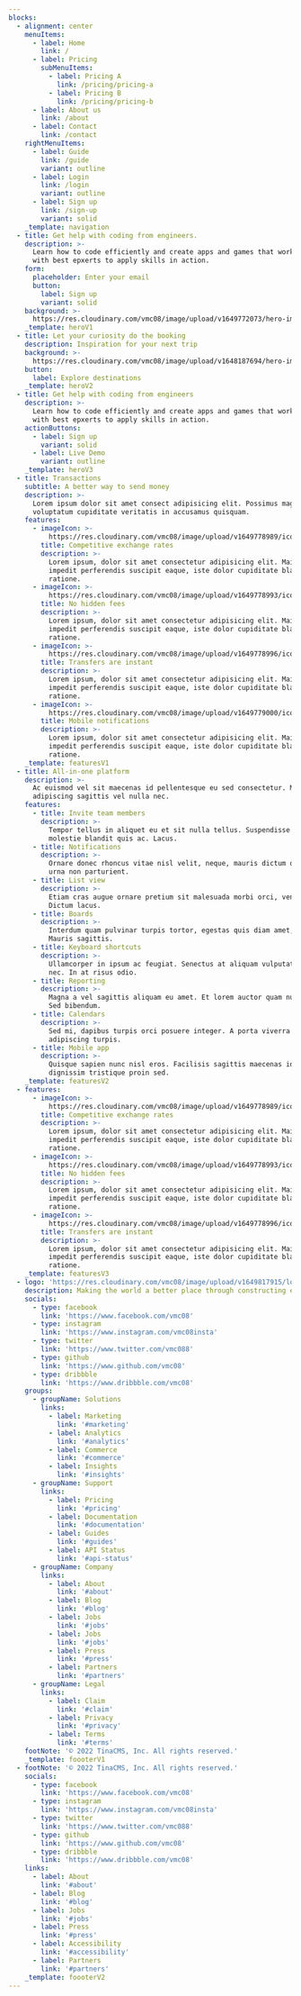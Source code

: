 ```yaml
---
blocks:
  - alignment: center
    menuItems:
      - label: Home
        link: /
      - label: Pricing
        subMenuItems:
          - label: Pricing A
            link: /pricing/pricing-a
          - label: Pricing B
            link: /pricing/pricing-b
      - label: About us
        link: /about
      - label: Contact
        link: /contact
    rightMenuItems:
      - label: Guide
        link: /guide
        variant: outline
      - label: Login
        link: /login
        variant: outline
      - label: Sign up
        link: /sign-up
        variant: solid
    _template: navigation
  - title: Get help with coding from engineers.
    description: >-
      Learn how to code efficiently and create apps and games that work. Consult
      with best epxerts to apply skills in action.
    form:
      placeholder: Enter your email
      button:
        label: Sign up
        variant: solid
    background: >-
      https://res.cloudinary.com/vmc08/image/upload/v1649772073/hero-img_xyzuzc.png
    _template: heroV1
  - title: Let your curiosity do the booking
    description: Inspiration for your next trip
    background: >-
      https://res.cloudinary.com/vmc08/image/upload/v1648187694/hero-img_yi2grd.png
    button:
      label: Explore destinations
    _template: heroV2
  - title: Get help with coding from engineers
    description: >-
      Learn how to code efficiently and create apps and games that work. Consult
      with best epxerts to apply skills in action.
    actionButtons:
      - label: Sign up
        variant: solid
      - label: Live Demo
        variant: outline
    _template: heroV3
  - title: Transactions
    subtitle: A better way to send money
    description: >-
      Lorem ipsum dolor sit amet consect adipisicing elit. Possimus magnam
      voluptatum cupiditate veritatis in accusamus quisquam.
    features:
      - imageIcon: >-
          https://res.cloudinary.com/vmc08/image/upload/v1649778989/icon-1_wrtgur.png
        title: Competitive exchange rates
        description: >-
          Lorem ipsum, dolor sit amet consectetur adipisicing elit. Maiores
          impedit perferendis suscipit eaque, iste dolor cupiditate blanditiis
          ratione.
      - imageIcon: >-
          https://res.cloudinary.com/vmc08/image/upload/v1649778993/icon-2_nihwzm.png
        title: No hidden fees
        description: >-
          Lorem ipsum, dolor sit amet consectetur adipisicing elit. Maiores
          impedit perferendis suscipit eaque, iste dolor cupiditate blanditiis
          ratione.
      - imageIcon: >-
          https://res.cloudinary.com/vmc08/image/upload/v1649778996/icon-3_xxl2ee.png
        title: Transfers are instant
        description: >-
          Lorem ipsum, dolor sit amet consectetur adipisicing elit. Maiores
          impedit perferendis suscipit eaque, iste dolor cupiditate blanditiis
          ratione.
      - imageIcon: >-
          https://res.cloudinary.com/vmc08/image/upload/v1649779000/icon-4_rspisj.png
        title: Mobile notifications
        description: >-
          Lorem ipsum, dolor sit amet consectetur adipisicing elit. Maiores
          impedit perferendis suscipit eaque, iste dolor cupiditate blanditiis
          ratione.
    _template: featuresV1
  - title: All-in-one platform
    description: >-
      Ac euismod vel sit maecenas id pellentesque eu sed consectetur. Malesuada
      adipiscing sagittis vel nulla nec.
    features:
      - title: Invite team members
        description: >-
          Tempor tellus in aliquet eu et sit nulla tellus. Suspendisse est,
          molestie blandit quis ac. Lacus.
      - title: Notifications
        description: >-
          Ornare donec rhoncus vitae nisl velit, neque, mauris dictum duis. Nibh
          urna non parturient.
      - title: List view
        description: >-
          Etiam cras augue ornare pretium sit malesuada morbi orci, venenatis.
          Dictum lacus.
      - title: Boards
        description: >-
          Interdum quam pulvinar turpis tortor, egestas quis diam amet, natoque.
          Mauris sagittis.
      - title: Keyboard shortcuts
        description: >-
          Ullamcorper in ipsum ac feugiat. Senectus at aliquam vulputate mollis
          nec. In at risus odio.
      - title: Reporting
        description: >-
          Magna a vel sagittis aliquam eu amet. Et lorem auctor quam nunc odio.
          Sed bibendum.
      - title: Calendars
        description: >-
          Sed mi, dapibus turpis orci posuere integer. A porta viverra posuere
          adipiscing turpis.
      - title: Mobile app
        description: >-
          Quisque sapien nunc nisl eros. Facilisis sagittis maecenas id
          dignissim tristique proin sed.
    _template: featuresV2
  - features:
      - imageIcon: >-
          https://res.cloudinary.com/vmc08/image/upload/v1649778989/icon-1_wrtgur.png
        title: Competitive exchange rates
        description: >-
          Lorem ipsum, dolor sit amet consectetur adipisicing elit. Maiores
          impedit perferendis suscipit eaque, iste dolor cupiditate blanditiis
          ratione.
      - imageIcon: >-
          https://res.cloudinary.com/vmc08/image/upload/v1649778993/icon-2_nihwzm.png
        title: No hidden fees
        description: >-
          Lorem ipsum, dolor sit amet consectetur adipisicing elit. Maiores
          impedit perferendis suscipit eaque, iste dolor cupiditate blanditiis
          ratione.
      - imageIcon: >-
          https://res.cloudinary.com/vmc08/image/upload/v1649778996/icon-3_xxl2ee.png
        title: Transfers are instant
        description: >-
          Lorem ipsum, dolor sit amet consectetur adipisicing elit. Maiores
          impedit perferendis suscipit eaque, iste dolor cupiditate blanditiis
          ratione.
    _template: featuresV3
  - logo: 'https://res.cloudinary.com/vmc08/image/upload/v1649817915/logo_wptxqg.png'
    description: Making the world a better place through constructing elegant hierarchies.
    socials:
      - type: facebook
        link: 'https://www.facebook.com/vmc08'
      - type: instagram
        link: 'https://www.instagram.com/vmc08insta'
      - type: twitter
        link: 'https://www.twitter.com/vmc088'
      - type: github
        link: 'https://www.github.com/vmc08'
      - type: dribbble
        link: 'https://www.dribbble.com/vmc08'
    groups:
      - groupName: Solutions
        links:
          - label: Marketing
            link: '#marketing'
          - label: Analytics
            link: '#analytics'
          - label: Commerce
            link: '#commerce'
          - label: Insights
            link: '#insights'
      - groupName: Support
        links:
          - label: Pricing
            link: '#pricing'
          - label: Documentation
            link: '#documentation'
          - label: Guides
            link: '#guides'
          - label: API Status
            link: '#api-status'
      - groupName: Company
        links:
          - label: About
            link: '#about'
          - label: Blog
            link: '#blog'
          - label: Jobs
            link: '#jobs'
          - label: Jobs
            link: '#jobs'
          - label: Press
            link: '#press'
          - label: Partners
            link: '#partners'
      - groupName: Legal
        links:
          - label: Claim
            link: '#claim'
          - label: Privacy
            link: '#privacy'
          - label: Terms
            link: '#terms'
    footNote: '© 2022 TinaCMS, Inc. All rights reserved.'
    _template: foooterV1
  - footNote: '© 2022 TinaCMS, Inc. All rights reserved.'
    socials:
      - type: facebook
        link: 'https://www.facebook.com/vmc08'
      - type: instagram
        link: 'https://www.instagram.com/vmc08insta'
      - type: twitter
        link: 'https://www.twitter.com/vmc088'
      - type: github
        link: 'https://www.github.com/vmc08'
      - type: dribbble
        link: 'https://www.dribbble.com/vmc08'
    links:
      - label: About
        link: '#about'
      - label: Blog
        link: '#blog'
      - label: Jobs
        link: '#jobs'
      - label: Press
        link: '#press'
      - label: Accessibility
        link: '#accessibility'
      - label: Partners
        link: '#partners'
    _template: foooterV2
---
```

